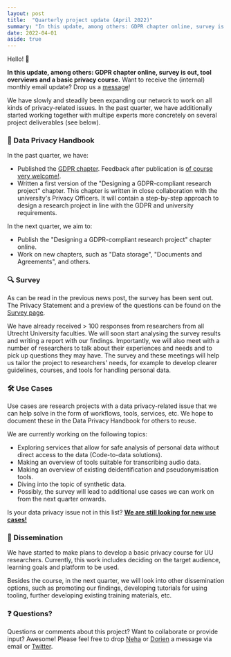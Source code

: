 ```yaml
---
layout: post
title:  "Quarterly project update (April 2022)"
summary: "In this update, among others: GDPR chapter online, survey is out, tool overviews and a basic privacy course."
date: 2022-04-01
aside: true
---
```


Hello! 👋 

**In this update, among others: GDPR chapter online, survey is out, tool overviews and a basic privacy course.** Want to receive the (internal) monthly email update? Drop us a <a href="#-questions">message</a>!

We have slowly and steadily been expanding our network to work on all kinds of privacy-related issues. In the past quarter, we have additionally started working together with multipe experts more concretely on several project deliverables (see below).

### 🧠 Data Privacy Handbook 
In the past quarter, we have:
- Published the <a href="https://utrechtuniversity.github.io/dataprivacyhandbook/gdpr.html" target="_blank">GDPR chapter</a>. Feedback after publication is <a href="https://github.com/UtrechtUniversity/dataprivacyhandbook/blob/main/CONTRIBUTING.md" target="_blank">of course very welcome!</a>.
- Written a first version of the "Designing a GDPR-compliant research project" chapter. This chapter is written in close collaboration with the university's Privacy Officers. It will contain a step-by-step approach to design a research project in line with the GDPR and university requirements.

In the next quarter, we aim to:
- Publish the "Designing a GDPR-compliant research project" chapter online.
- Work on new chapters, such as "Data storage", "Documents and Agreements", and others.

### 🔍 Survey 
As can be read in the previous news post, the survey has been sent out. The Privacy Statement and a preview of the questions can be found on the <a href="survey" target="_blank">Survey page</a>.

We have already received > 100 responses from researchers from all Utrecht University faculties. We will soon start analysing the survey results and writing a report with our findings. Importantly, we will also meet with a number of researchers to talk about their experiences and needs and to pick up questions they may have. The survey and these meetings will help us tailor the project to researchers' needs, for example to develop clearer guidelines, courses, and tools for handling personal data. 

### 🛠️ Use Cases
Use cases are research projects with a data privacy-related issue that we can help solve in the form of workflows, tools, services, etc. We hope to document these in the Data Privacy Handbook for others to reuse. 

We are currently working on the following topics:  
- Exploring services that allow for safe analysis of personal data without direct access to the data (Code-to-data solutions).
- Making an overview of tools suitable for transcribing audio data.
- Making an overview of existing deidentification and pseudonymisation tools.
- Diving into the topic of synthetic data.
- Possibly, the survey will lead to additional use cases we can work on from the next quarter onwards.

Is your data privacy issue not in this list? **<a href="use-cases" target="_blank">We are still looking for new use cases!</a>** 

### 💪 Dissemination 
We have started to make plans to develop a basic privacy course for UU researchers. Currently, this work includes deciding on the target audience, learning goals and platform to be used. 

Besides the course, in the next quarter, we will look into other dissemination options, such as promoting our findings, developing tutorials for using tooling, further developing existing training materials, etc. 

### ❓ Questions? 
Questions or comments about this project? Want to collaborate or provide input? Awesome! Please feel free to drop <a href="https://www.uu.nl/staff/NMoopen" target="_blank">Neha</a> or <a href="https://www.uu.nl/staff/DCHuijser" target="_blank">Dorien</a> a message via email or <a href="https://twitter.com/DorienHuijser" target="_blank">Twitter</a>. 